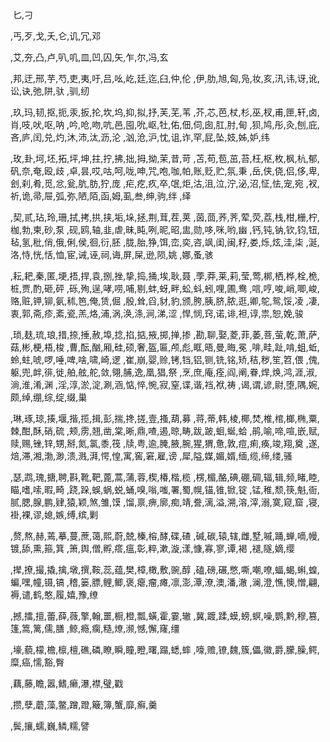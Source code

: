  匕,刁
 

,丐,歹,戈,夭,仑,讥,冗,邓
 

,艾,夯,凸,卢,叭,叽,皿,凹,囚,矢,乍,尔,冯,玄
 

,邦,迂,邢,芋,芍,吏,夷,吁,吕,吆,屹,廷,迄,臼,仲,伦
,伊,肋,旭,匈,凫,妆,亥,汛,讳,讶,讹,讼,诀,弛,阱,驮
,驯,纫
 

,玖,玛,韧,抠,扼,汞,扳,抡,坎,坞,抑,拟,抒,芙,芜,苇
,芥,芯,芭,杖,杉,巫,杈,甫,匣,轩,卤,肖,吱,吠,呕,呐
,吟,呛,吻,吭,邑,囤,吮,岖,牡,佑,佃,伺,囱,肛,肘,甸
,狈,鸠,彤,灸,刨,庇,吝,庐,闰,兑,灼,沐,沛,汰,沥,沦
,汹,沧,沪,忱,诅,诈,罕,屁,坠,妓,姊,妒,纬
 

,玫,卦,坷,坯,拓,坪,坤,拄,拧,拂,拙,拇,拗,茉,昔,苛
,苫,苟,苞,茁,苔,枉,枢,枚,枫,杭,郁,矾,奈,奄,殴,歧
,卓,昙,哎,咕,呵,咙,呻,咒,咆,咖,帕,账,贬,贮,氛,秉
,岳,侠,侥,侣,侈,卑,刽,刹,肴,觅,忿,瓮,肮,肪,狞,庞
,疟,疙,疚,卒,氓,炬,沽,沮,泣,泞,泌,沼,怔,怯,宠,宛
,衩,祈,诡,帚,屉,弧,弥,陋,陌,函,姆,虱,叁,绅,驹,绊
,绎
 

,契,贰,玷,玲,珊,拭,拷,拱,挟,垢,垛,拯,荆,茸,茬,荚
,茵,茴,荞,荠,荤,荧,荔,栈,柑,栅,柠,枷,勃,柬,砂,泵
,砚,鸥,轴,韭,虐,昧,盹,咧,昵,昭,盅,勋,哆,咪,哟,幽
,钙,钝,钠,钦,钧,钮,毡,氢,秕,俏,俄,俐,侯,徊,衍,胚
,胧,胎,狰,饵,峦,奕,咨,飒,闺,闽,籽,娄,烁,炫,洼,柒
,涎,洛,恃,恍,恬,恤,宦,诫,诬,祠,诲,屏,屎,逊,陨,姚
,娜,蚤,骇
 

,耘,耙,秦,匿,埂,捂,捍,袁,捌,挫,挚,捣,捅,埃,耿,聂
,荸,莽,莱,莉,莹,莺,梆,栖,桦,栓,桅,桩,贾,酌,砸,砰
,砾,殉,逞,哮,唠,哺,剔,蚌,蚜,畔,蚣,蚪,蚓,哩,圃,鸯
,唁,哼,唆,峭,唧,峻,赂,赃,钾,铆,氨,秫,笆,俺,赁,倔
,殷,耸,舀,豺,豹,颁,胯,胰,脐,脓,逛,卿,鸵,鸳,馁,凌
,凄,衷,郭,斋,疹,紊,瓷,羔,烙,浦,涡,涣,涤,涧,涕,涩
,悍,悯,窍,诺,诽,袒,谆,祟,恕,娩,骏
 

,琐,麸,琉,琅,措,捺,捶,赦,埠,捻,掐,掂,掖,掷,掸,掺
,勘,聊,娶,菱,菲,萎,菩,萤,乾,萧,萨,菇,彬,梗,梧,梭
,曹,酝,酗,厢,硅,硕,奢,盔,匾,颅,彪,眶,晤,曼,晦,冕
,啡,畦,趾,啃,蛆,蚯,蛉,蛀,唬,啰,唾,啤,啥,啸,崎,逻
,崔,崩,婴,赊,铐,铛,铝,铡,铣,铭,矫,秸,秽,笙,笤,偎
,傀,躯,兜,衅,徘,徙,舶,舷,舵,敛,翎,脯,逸,凰,猖,祭
,烹,庶,庵,痊,阎,阐,眷,焊,焕,鸿,涯,淑,淌,淮,淆,渊
,淫,淳,淤,淀,涮,涵,惦,悴,惋,寂,窒,谍,谐,裆,袱,祷
,谒,谓,谚,尉,堕,隅,婉,颇,绰,绷,综,绽,缀,巢
 

,琳,琢,琼,揍,堰,揩,揽,揖,彭,揣,搀,搓,壹,搔,葫,募
,蒋,蒂,韩,棱,椰,焚,椎,棺,榔,椭,粟,棘,酣,酥,硝,硫
,颊,雳,翘,凿,棠,晰,鼎,喳,遏,晾,畴,跋,跛,蛔,蜒,蛤
,鹃,喻,啼,喧,嵌,赋,赎,赐,锉,锌,甥,掰,氮,氯,黍,筏
,牍,粤,逾,腌,腋,腕,猩,猬,惫,敦,痘,痢,痪,竣,翔,奠
,遂,焙,滞,湘,渤,渺,溃,溅,湃,愕,惶,寓,窖,窘,雇,谤
,犀,隘,媒,媚,婿,缅,缆,缔,缕,骚
 

,瑟,鹉,瑰,搪,聘,斟,靴,靶,蓖,蒿,蒲,蓉,楔,椿,楷,榄
,楞,楣,酪,碘,硼,碉,辐,辑,频,睹,睦,瞄,嗜,嗦,暇,畸
,跷,跺,蜈,蜗,蜕,蛹,嗅,嗡,嗤,署,蜀,幌,锚,锥,锨,锭
,锰,稚,颓,筷,魁,衙,腻,腮,腺,鹏,肄,猿,颖,煞,雏,馍
,馏,禀,痹,廓,痴,靖,誊,漓,溢,溯,溶,滓,溺,寞,窥,窟
,寝,褂,裸,谬,媳,嫉,缚,缤,剿
 

,赘,熬,赫,蔫,摹,蔓,蔗,蔼,熙,蔚,兢,榛,榕,酵,碟,碴
,碱,碳,辕,辖,雌,墅,嘁,踊,蝉,嘀,幔,镀,舔,熏,箍,箕
,箫,舆,僧,孵,瘩,瘟,彰,粹,漱,漩,漾,慷,寡,寥,谭,褐
,褪,隧,嫡,缨
 

,撵,撩,撮,撬,擒,墩,撰,鞍,蕊,蕴,樊,樟,橄,敷,豌,醇
,磕,磅,碾,憋,嘶,嘲,嘹,蝠,蝎,蝌,蝗,蝙,嘿,幢,镊,镐
,稽,篓,膘,鲤,鲫,褒,瘪,瘤,瘫,凛,澎,潭,潦,澳,潘,澈
,澜,澄,憔,懊,憎,翩,褥,谴,鹤,憨,履,嬉,豫,缭
 

,撼,擂,擅,蕾,薛,薇,擎,翰,噩,橱,橙,瓢,蟥,霍,霎,辙
,冀,踱,蹂,蟆,螃,螟,噪,鹦,黔,穆,篡,篷,篙,篱,儒,膳
,鲸,瘾,瘸,糙,燎,濒,憾,懈,窿,缰
 

,壕,藐,檬,檐,檩,檀,礁,磷,瞭,瞬,瞳,瞪,曙,蹋,蟋,蟀
,嚎,赡,镣,魏,簇,儡,徽,爵,朦,臊,鳄,糜,癌,懦,豁,臀
 

,藕,藤,瞻,嚣,鳍,癞,瀑,襟,璧,戳
 

,攒,孽,蘑,藻,鳖,蹭,蹬,簸,簿,蟹,靡,癣,羹
 

,鬓,攘,蠕,巍,鳞,糯,譬
